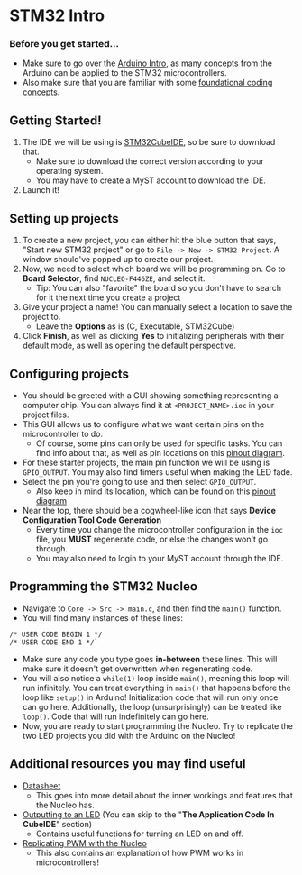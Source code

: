 # STM32 Intro
### Before you get started...
- Make sure to go over the [Arduino Intro](arduino_intro.md), as many concepts from the Arduino can be applied to the STM32 microcontrollers.
- Also make sure that you are familiar with some [foundational coding concepts](cs_intro.md).
## Getting Started!
1. The IDE we will be using is [STM32CubeIDE](https://www.st.com/en/development-tools/stm32cubeide.html), so be sure to download that.
	- Make sure to download the correct version according to your operating system.
	- You may have to create a MyST account to download the IDE.
2. Launch it!

## Setting up projects
1. To create a new project, you can either hit the blue button that says, "Start new STM32 project" or go to `File -> New -> STM32 Project`. A window should've popped up to create our project.
2. Now, we need to select which board we will be programming on. Go to **Board Selector**, find `NUCLEO-F446ZE`, and select it.
	- Tip: You can also "favorite" the board so you don't have to search for it the next time you create a project
3. Give your project a name! You can manually select a location to save the project to.
	- Leave the **Options** as is (C, Executable, STM32Cube)
4. Click **Finish**, as well as clicking **Yes** to initializing peripherals with their default mode, as well as opening the default perspective.

## Configuring projects
- You should be greeted with a GUI showing something representing a computer chip. You can always find it at `<PROJECT_NAME>.ioc` in your project files.
- This GUI allows us to configure what we want certain pins on the microcontroller to do.
	- Of course, some pins can only be used for specific tasks. You can find info about that, as well as pin locations on this [pinout diagram](https://os.mbed.com/platforms/ST-Nucleo-F446ZE/).
- For these starter projects, the main pin function we will be using is `GPIO_OUTPUT`. You may also find timers useful when making the LED fade.
- Select the pin you're going to use and then select `GPIO_OUTPUT`.
	- Also keep in mind its location, which can be found on this [pinout diagram](https://os.mbed.com/platforms/ST-Nucleo-F446ZE/)
- Near the top, there should be a cogwheel-like icon that says **Device Configuration Tool Code Generation** 
	- Every time you change the microcontroller configuration in the `ioc` file, you **MUST** regenerate code, or else the changes won't go through.
	- You may also need to login to your MyST account through the IDE.

## Programming the STM32 Nucleo
- Navigate to `Core -> Src -> main.c`, and then find the `main()` function.
- You will find many instances of these lines:
```
/* USER CODE BEGIN 1 */
/* USER CODE END 1 */`
```
- Make sure any code you type goes **in-between** these lines. This will make sure it doesn't get overwritten when regenerating code.
-  You will also notice a `while(1)` loop inside `main()`, meaning this loop will run infinitely. You can treat everything in `main()` that happens before the loop like `setup()` in Arduino! Initialization code that will run only once can go here. Additionally, the loop (unsurprisingly) can be treated like `loop()`. Code that will run indefinitely can go here.
- Now, you are ready to start programming the Nucleo. Try to replicate the two LED projects you did with the Arduino on the Nucleo!

## Additional resources you may find useful
- [Datasheet](https://www.st.com/en/microcontrollers-microprocessors/stm32f446ze.html)
	- This goes into more detail about the inner workings and features that the Nucleo has. 
- [Outputting to an LED](https://deepbluembedded.com/stm32-gpio-write-pin-digital-output-lab/) (You can skip to the "**The Application Code In CubeIDE**" section)
	- Contains useful functions for turning an LED on and off.
- [Replicating PWM with the Nucleo](https://deepbluembedded.com/stm32-pwm-example-timer-pwm-mode-tutorial/)
	- This also contains an explanation of how PWM works in microcontrollers!
